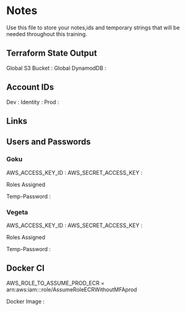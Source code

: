 # Notes

Use this file to store your notes,ids and temporary strings that will be needed throughout this training.

## Terraform State Output

Global S3 Bucket : 
Global DynamodDB :

## Account IDs

Dev : <dev-account-id>
Identity : <identity-account-id>
Prod : <prod-account-id>

## Links 

## Users and Passwords

### Goku

AWS_ACCESS_KEY_ID : 
AWS_SECRET_ACCESS_KEY : 

Roles Assigned

Temp-Password :

### Vegeta

AWS_ACCESS_KEY_ID : 
AWS_SECRET_ACCESS_KEY : 

Roles Assigned

Temp-Password : 

## Docker CI

AWS_ROLE_TO_ASSUME_PROD_ECR =
arn:aws:iam::<prod-account-id>:role/AssumeRoleECRWithoutMFAprod

Docker Image : 